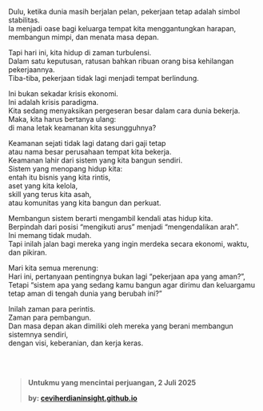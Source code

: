 Dulu, ketika dunia masih berjalan pelan, pekerjaan tetap adalah simbol stabilitas.  
Ia menjadi oase bagi keluarga tempat kita menggantungkan harapan,  
membangun mimpi, dan menata masa depan.  

Tapi hari ini, kita hidup di zaman turbulensi.  
Dalam satu keputusan, ratusan bahkan ribuan orang bisa kehilangan pekerjaannya.  
Tiba-tiba, pekerjaan tidak lagi menjadi tempat berlindung.  

Ini bukan sekadar krisis ekonomi.  
Ini adalah krisis paradigma.  
Kita sedang menyaksikan pergeseran besar dalam cara dunia bekerja.  
Maka, kita harus bertanya ulang:  
di mana letak keamanan kita sesungguhnya?  

Keamanan sejati tidak lagi datang dari gaji tetap  
atau nama besar perusahaan tempat kita bekerja.  
Keamanan lahir dari sistem yang kita bangun sendiri.  
Sistem yang menopang hidup kita:  
entah itu bisnis yang kita rintis,  
aset yang kita kelola,  
skill yang terus kita asah,  
atau komunitas yang kita bangun dan perkuat.  

Membangun sistem berarti mengambil kendali atas hidup kita.  
Berpindah dari posisi “mengikuti arus” menjadi “mengendalikan arah”.  
Ini memang tidak mudah.  
Tapi inilah jalan bagi mereka yang ingin merdeka secara ekonomi, waktu, dan pikiran.  

Mari kita semua merenung:  
Hari ini, pertanyaan pentingnya bukan lagi “pekerjaan apa yang aman?”,  
Tetapi “sistem apa yang sedang kamu bangun agar dirimu dan keluargamu  
tetap aman di tengah dunia yang berubah ini?”  

Inilah zaman para perintis.  
Zaman para pembangun.  
Dan masa depan akan dimiliki oleh mereka yang berani membangun sistemnya sendiri,  
dengan visi, keberanian, dan kerja keras.


<br>
<br>


> **Untukmu yang mencintai perjuangan, 2 Juli 2025**
> 
> **by: [ceviherdianinsight.github.io](https://ceviherdianinsight.github.io)**



